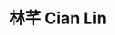 ---
chinese_name: 林芊
english_name: Cian Lin
title: "林芊 Cian Lin"
id: cianlin
collection: members
position: Alumni
type: alumni
department: "London School of Economics and Political Science (LSE)"
venue: "London School of Economics and Political Science (LSE)"
location: "Houghton St, London WC2A 2AE英國"
image_path: https://source.unsplash.com/collection/139386/600x600?a=.png
photo: alumni/cianlin.jpg
cohort: Class of 2023
---